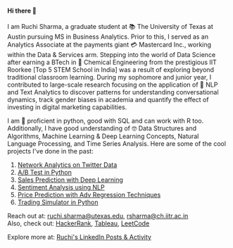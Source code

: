 #### Hi there 👋

I am Ruchi Sharma, a graduate student at 📚 The University of Texas at Austin pursuing MS in Business Analytics. Prior to this, I served as an Analytics Associate at the payments giant 💳 Mastercard Inc., working within the Data & Services arm. Stepping into the world of Data Science after earning a BTech in 🧪 Chemical Engineering from the prestigious IIT Roorkee [Top 5 STEM School in India] was a result of exploring beyond traditional classroom learning. During my sophomore and junior year, I contributed to large-scale research focusing on the application of 💬 NLP and Text Analytics to discover patterns for understanding conversational dynamics, track gender biases in academia and quantify the effect of investing in digital marketing capabilities. 

I am 👔 proficient in python, good with SQL and can work with R too. Additionally, I have good understanding of 🤓 Data Structures and Algorithms, Machine Learning & Deep Learning Concepts, Natural Language Processing, and Time Series Analysis. Here are some of the cool projects I've done in the past:
1. [Network Analytics on Twitter Data](https://github.com/honeybadger21/Network-Analytics-Adani-Tweets/blob/main/AdaniNetworkAnalytics.ipynb)
2. [A/B Test in Python](https://github.com/honeybadger21/ABTest-Python/blob/main/ABTest.ipynb)
3. [Sales Prediction with Deep Learning](https://github.com/honeybadger21/sales-prediction-with-deep-learning/blob/main/FutureSalesDL.ipynb)
4. [Sentiment Analysis using NLP](https://github.com/honeybadger21/twitter-data-sentiment-analysis/blob/main/SentiTweets.ipynb)
5. [Price Prediction with Adv Regression Techniques](https://github.com/honeybadger21/house-prices-regression/blob/main/House-Prices.ipynb)
6. [Trading Simulator in Python](https://github.com/honeybadger21/trading-sim/blob/main/TradingSimulator.ipynb)

Reach out at: ruchi.sharma@utexas.edu, rsharma@ch.iitr.ac.in \
Also, check out: [HackerRank](https://www.hackerrank.com/ruch21), [Tableau](https://public.tableau.com/app/profile/ruchis21), [LeetCode](https://leetcode.com/WamDam/)

Explore more at: [Ruchi's LinkedIn Posts & Activity](https://www.linkedin.com/in/ruchi2110/recent-activity/shares/)

<!--
**honeybadger21/honeybadger21** is a ✨ _special_ ✨ repository because its `README.md` (this file) appears on your GitHub profile.

Here are some ideas to get you started:

- 🔭 I’m currently working on ...
- 🌱 I’m currently learning ...
- 👯 I’m looking to collaborate on ...
- 🤔 I’m looking for help with ...
- 💬 Ask me about ...
- 📫 How to reach me: ...
- 😄 Pronouns: ...
- ⚡ Fun fact: ...
-->
